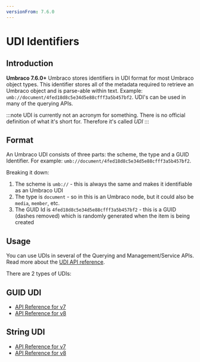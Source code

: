 ```yaml
---
versionFrom: 7.6.0
---
```


# UDI Identifiers

## Introduction

**Umbraco 7.6.0+** Umbraco stores identifiers in UDI format for most Umbraco object types. This identifier stores all of the metadata required to retrieve an Umbraco object and is parse-able within text. Example: `umb://document/4fed18d8c5e34d5e88cfff3a5b457bf2`. UDI's can be used in many of the querying APIs.

:::note
UDI is currently not an acronym for something. There is no official definition of what it's short for. Therefore it's called *UDI*
:::

## Format

An Umbraco UDI consists of three parts: the scheme, the type and a GUID Identifier. For example: `umb://document/4fed18d8c5e34d5e88cfff3a5b457bf2`.

Breaking it down:

1. The scheme is `umb://` - this is always the same and makes it identifiable as an Umbraco UDI
2. The type is `document` - so in this is an Umbraco node, but it could also be `media`, `member`, etc.
3. The GUID Id is `4fed18d8c5e34d5e88cfff3a5b457bf2` - this is a GUID (dashes removed) which is randomly generated when the item is being created

## Usage

You can use UDIs in several of the Querying and Management/Service APIs. Read more about the [UDI API reference](https://our.umbraco.com/apidocs/v7/csharp/api/Umbraco.Core.Udi.html).

There are 2 types of UDIs:

## GUID UDI

* [API Reference for v7](https://our.umbraco.com/apidocs/v7/csharp/api/Umbraco.Core.GuidUdi.html)
* [API Reference for v8](https://our.umbraco.com/apidocs/v7/csharp/api/Umbraco.Core.GuidUdi.html)


## String UDI

* [API Reference for v7](https://our.umbraco.com/apidocs/v7/csharp/api/Umbraco.Core.StringUdi.html)
* [API Reference for v8](https://our.umbraco.com/apidocs/v7/csharp/api/Umbraco.Core.StringUdi.html)

